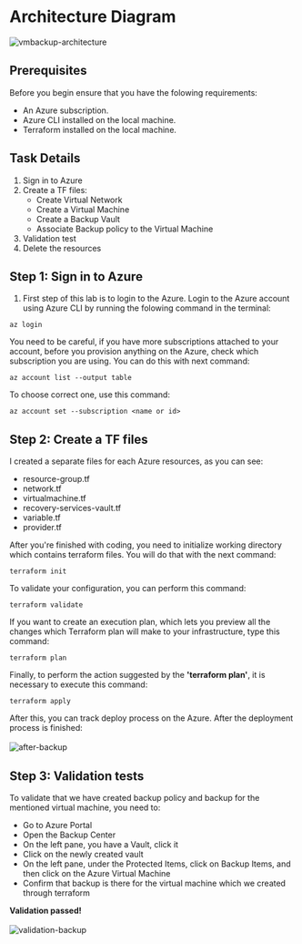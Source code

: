 # Architecture Diagram

![vmbackup-architecture](https://github.com/alentoholj/Terraform-Azure/assets/82238804/5f6d82e8-abd5-4ca9-9926-266b0129d6b5)

## Prerequisites
Before you begin ensure that you have the folowing requirements:

- An Azure subscription.
- Azure CLI installed on the local machine.
- Terraform installed on the local machine.

## Task Details

1. Sign in to Azure
2. Create a TF files:
    - Create Virtual Network
    - Create a Virtual Machine
    - Create a Backup Vault
    - Associate Backup policy to the Virtual Machine
3. Validation test
4. Delete the resources

## Step 1: Sign in to Azure

1. First step of this lab is to login to the Azure. Login to the Azure account using Azure CLI by running the folowing command in the terminal:

```
az login
```
You need to be careful, if you have more subscriptions attached to your account, before you provision anything on the Azure, check which subscription you are using. You can do this with next command:

```
az account list --output table
```

To choose correct one, use this command:

```
az account set --subscription <name or id>
```

## Step 2: Create a TF files

I created a separate files for each Azure resources, as you can see:
- resource-group.tf
- network.tf
- virtualmachine.tf
- recovery-services-vault.tf
- variable.tf
- provider.tf

After you're finished with coding, you need to initialize working directory which contains terraform files. You will do that with the next command:

```
terraform init
```

To validate your configuration, you can perform this command:
```
terraform validate
```

If you want to create an execution plan, which lets you preview all the changes which Terraform plan will make to your infrastructure, type this command:

```
terraform plan
```

Finally, to perform the action suggested by the **'terraform plan'**, it is necessary to execute this command:
```
terraform apply
```
After this, you can track deploy process on the Azure. After the deployment process is finished:
<br></br>
![after-backup](https://github.com/alentoholj/Terraform-Azure/assets/82238804/a80b8dda-49dc-4c01-8d1b-1325a6893d73)

## Step 3: Validation tests

To validate that we have created backup policy and backup for the mentioned virtual machine, you need to:
- Go to Azure Portal
- Open the Backup Center
- On the left pane, you have a Vault, click it
- Click on the newly created vault
- On the left pane, under the Protected Items, click on Backup Items, and then click on the Azure Virtual Machine
- Confirm that backup is there for the virtual machine which we created through terraform

**Validation passed!**
<br></br>
![validation-backup](https://github.com/alentoholj/Terraform-Azure/assets/82238804/8cb14671-c5a0-4988-8871-909ef8cf1e10)

